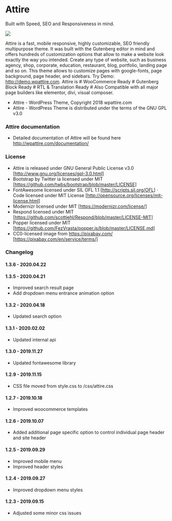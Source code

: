 Attire
=================================
Built with Speed, SEO and Responsiveness in mind.

![](https://w3edencdn.s3.amazonaws.com/images/attire-screenshot.png)

Attire is a fast, mobile responsive, highly customizable, SEO friendly multipurpose theme. It was built with the Gutenberg editor in mind and offers hundreds of customization options that allow to make a website look exactly the way you intended. Create any type of website, such as business agency, shop, corporate, education, restaurant, blog, portfolio, landing page and so on. This theme allows to customize pages with google-fonts, page background, page header, and sidebars. Try Demo: http://demo.wpattire.com. Attire is # WooCommerce Ready # Gutenberg Block Ready # RTL & Translation Ready # Also Compatible with all major page builders like elementor, divi, visual composer.

* Attire - WordPress Theme, Copyright 2018 wpattire.com
* Attire - WordPress Theme is distributed under the terms of the GNU GPL v3.0

### Attire documentation

* Detailed documentation of Attire will be found here http://wpattire.com/documentation/

### License
* Attire is released under GNU General Public License v3.0 [http://www.gnu.org/licenses/gpl-3.0.html]
* Bootstrap by Twitter ia licensed under MIT [https://github.com/twbs/bootstrap/blob/master/LICENSE]
* FontAwesome licensed under SIL OFL 1.1 [http://scripts.sil.org/OFL] · Code licensed under MIT License [http://opensource.org/licenses/mit-license.html]
* Modernizr licensed under MIT [https://modernizr.com/license/]
* Respond licensed under MIT [https://github.com/scottjehl/Respond/blob/master/LICENSE-MIT]
* Popper licensed under MIT [https://github.com/FezVrasta/popper.js/blob/master/LICENSE.md]
* CC0-licensed image from https://pixabay.com/ [https://pixabay.com/en/service/terms/]

### Changelog

#### 1.3.6 - 2020.04.22
#### 1.3.5 - 2020.04.21
* Improved search result page
* Add dropdown menu entrance animation option

#### 1.3.2 - 2020.04.18
* Updated search option

#### 1.3.1 -  2020.02.02
* Updated internal api

#### 1.3.0 - 2019.11.27
* Updated fontawesome library

#### 1.2.9 - 2019.11.15
* CSS file moved from style.css to /css/attire.css

#### 1.2.7 - 2019.10.18
* Improved woocommerce templates

#### 1.2.6 - 2019.10.07
* Added additional page specific option to control individual page header and site header

#### 1.2.5 - 2019.09.29
* Improved mobile menu
* Improved header styles

#### 1.2.4 - 2019.09.27
*   Improved dropdown menu styles

#### 1.2.3 - 2019.09.15
*   Adjusted some minor css issues
